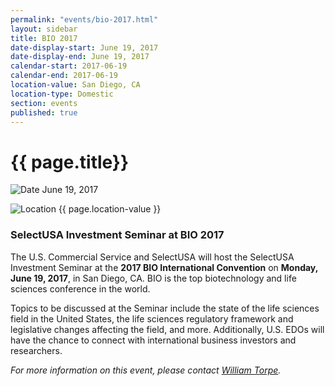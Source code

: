 ```yaml
---
permalink: "events/bio-2017.html"
layout: sidebar
title: BIO 2017
date-display-start: June 19, 2017
date-display-end: June 19, 2017
calendar-start: 2017-06-19
calendar-end: 2017-06-19
location-value: San Diego, CA
location-type: Domestic
section: events
published: true
---
```


# {{ page.title}}

![Date](https://google.github.io/material-design-icons/action/svg/design/ic_event_24px.svg "Date") June 19, 2017

![Location](http://google.github.io/material-design-icons/social/svg/design/ic_location_city_24px.svg "Location") {{ page.location-value }}

### SelectUSA Investment Seminar at BIO 2017

The U.S. Commercial Service and SelectUSA will host the SelectUSA Investment Seminar at the **2017 BIO International Convention** on **Monday, June 19, 2017**, in San Diego, CA. BIO is the top biotechnology and life sciences conference in the world.

Topics to be discussed at the Seminar include the state of the life sciences field in the United States, the life sciences regulatory framework and legislative changes affecting the field, and more. Additionally, U.S. EDOs will have the chance to connect with international business investors and researchers.

_For more information on this event, please contact [William Torpe](mailto:william.torpe@trade.gov)._
